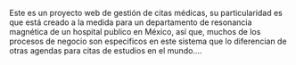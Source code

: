 Este es un proyecto web de gestión de citas médicas, su particularidad es que está creado a la medida para un departamento de resonancia magnética de un hospital publico en México, así que, muchos de los procesos de negocio son especificos en 
este sistema que lo diferencian de otras agendas para citas de estudios en el mundo....

